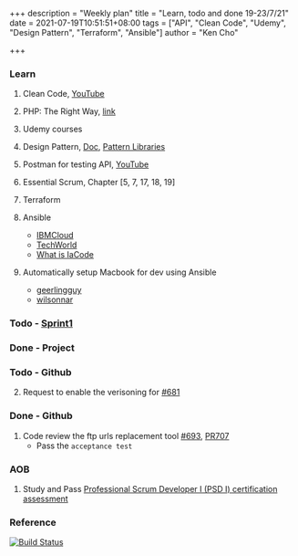 +++
description = "Weekly plan"
title = "Learn, todo and done 19-23/7/21"
date = 2021-07-19T10:51:51+08:00
tags = ["API", "Clean Code", "Udemy", "Design Pattern", "Terraform", "Ansible"]
author = "Ken Cho"

+++  
### Learn
1. Clean Code, [YouTube](https://www.youtube.com/watch?v=7EmboKQH8lM)
2. PHP: The Right Way, [link](https://phptherightway.com/)
3. Udemy courses
4. Design Pattern, [Doc](https://designpatternsphp.readthedocs.io/en/latest/README.html), [Pattern Libraries](https://medium.com/@whatjackhasmade/pattern-libraries-abcc45c6144c)
5. Postman for testing API, [YouTube](https://www.freecodecamp.org/news/learn-how-to-use-postman-to-test-apis/)
6. Essential Scrum, Chapter [5, 7, 17, 18, 19]
7. Terraform
8. Ansible
    - [IBMCloud](https://www.youtube.com/watch?v=fHO1X93e4WA)
    - [TechWorld](https://www.youtube.com/watch?v=1id6ERvfozo)
    - [What is IaCode](https://www.youtube.com/watch?v=POPP2WTJ8es)

10. Automatically setup Macbook for dev using Ansible
    - [geerlingguy](https://github.com/geerlingguy/mac-dev-playbook)
    - [wilsonnar](https://wilsonmar.github.io/ansible-mac-osx-setup/)
### Todo - [Sprint1](https://github.com/orgs/gigascience/projects/4)

### Done - Project

### Todo - Github
2. Request to enable the verisoning for [#681](https://github.com/gigascience/gigadb-website/issues/681)
### Done - Github
1. Code review the ftp urls replacement tool [#693](https://github.com/gigascience/gigadb-website/issues/709), [PR707](https://github.com/gigascience/gigadb-website/pull/707)
    - Pass the `acceptance test`  
    
### AOB
1. Study and Pass [Professional Scrum Developer I (PSD I) certification assessment](https://www.scrum.org/professional-scrum-developer-certification)

### Reference


[![Build Status](https://travis-ci.com/kencho51/gigathing.svg?branch=master)](https://travis-ci.com/kencho51/gigathing)
